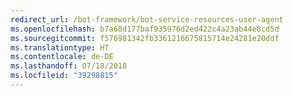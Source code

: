 ```yaml
---
redirect_url: /bot-framework/bot-service-resources-user-agent
ms.openlocfilehash: b7a68d177baf935976d2ed422c4a23ab44e8cd5d
ms.sourcegitcommit: f576981342fb3361216675815714e24281e20ddf
ms.translationtype: HT
ms.contentlocale: de-DE
ms.lasthandoff: 07/18/2018
ms.locfileid: "39298815"
---
```

